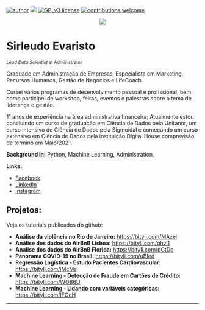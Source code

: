 [![author](https://img.shields.io/badge/author-carlosfab-red.svg)](https://www.linkedin.com/in/carlosfab) [![](https://img.shields.io/badge/python-3.7+-blue.svg)](https://www.python.org/downloads/release/python-365/) [![GPLv3 license](https://img.shields.io/badge/License-GPLv3-blue.svg)](http://perso.crans.org/besson/LICENSE.html) [![contributions welcome](https://img.shields.io/badge/contributions-welcome-brightgreen.svg?style=flat)](https://github.com/carlosfab/data_science/issues)

<p align="center">
  <img src="banner.png" >
</p>

# Sirleudo Evaristo
<sub>*Lead Data Scientist* at Administrator</sub>

Graduado em Administração de Empresas, Especialista em Marketing, Recursos Humanos, Gestão de Negócios e LifeCoach.

Cursei vários programas de desenvolvimento pessoal e profissional, bem como participei de workshop, feiras, eventos e palestras sobre o tema de liderança e gestão.

11 anos de experiência na área administrativa financeira;
Atualmente estou concluindo um curso de graduação em Ciência de Dados pela Unifanor, um curso intensivo de Ciência de Dados pela Sigmoidal e começando um curso extensivo em Ciência de Dados pela instituição Digital House comprevisão de termino em Maio/2021.

**Background in:** Python, Machine Learning, Administration.

**Links:**
* [Facebook](https://www.facebook.com/sirleudo/)
* [LinkedIn](https://www.linkedin.com/in/sirleudoevaristo/)
* [Instagram](https://www.instagram.com/sirleudo_evaristo.ds)


## Projetos:
Veja os tutoriais publicados do github:

* **Análise da violência no Rio de Janeiro:** https://bityli.com/MAxei
* **Análise dos dados do AirBnB Lisboa:** https://bityli.com/qhvl1
* **Analise dos dados do AirBnB Florida:** https://bityli.com/pCtDp
* **Panorama COVID-19 no Brasil:** https://bityli.com/uBIed
* **Regressão Logística - Estudo Pacientes Cardiovascular:** https://bityli.com/jMcMs
* **Machine Learning - Detecção de Fraude em Cartões de Crédito:** https://bityli.com/WOB6U
* **Machine Learning - Lidando com variáveis categóricas:** https://bityli.com/IFOeH
---




